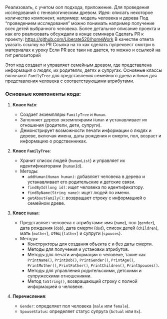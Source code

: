 Реализовать, с учетом ооп подхода, приложение.
Для проведения исследований с генеалогическим древом.
Идея: описать некоторое количество компонент, например:
модель человека и дерева
Под “проведением исследования” можно понимать например получение всех детей выбранного человека.
Более детальное описание проекта и как его реализовать обсуждали в конце семинара
Сделать PR к проекту: https://github.com/Liberate520/homeWork
В качестве ответа указать ссылку на PR
Ссылка на то как сделать пулреквест смотри в материалах к уроку
Если PR все таки не дается, то можно и ссылкой на гит репозиторий

Этот код создает и управляет семейным древом, где представлена информация о людях, их родителях, детях и супругах. Основные классы включают `FamilyTree` для представления семейного древа и `Human` для представления человека с соответствующими атрибутами.

### Основные компоненты кода:

1. **Класс `Main`**:
    - Создает экземпляры `FamilyTree` и `Human`.
    - Заполняет дерево экземплярами `Human` и устанавливает их отношения (родители, дети, супруги).
    - Демонстрирует возможности печати информации о людях и дереве, включая имена, даты рождения и смерти, пол, возраст и информацию о родственниках.

2. **Класс `FamilyTree`**:
    - Хранит список людей (`humanList`) и управляет их идентификаторами (`humanId`).
    - Методы:
        - `addHuman(Human human)`: добавляет человека в дерево и устанавливает его родительские и детские связи.
        - `findById(long id)`: ищет человека по идентификатору.
        - `findByName(String name)`: ищет людей по имени.
        - `getAboutFamily()`: возвращает строку с информацией о семейном древе.

3. **Класс `Human`**:
    - Представляет человека с атрибутами: имя (`name`), пол (`gender`), дата рождения (`dob`), дата смерти (`dod`), список детей (`children`), мать (`mother`), отец (`father`) и супруги (`spouses`).
    - Методы:
        - Конструкторы для создания объекта с и без даты смерти.
        - Методы для получения и установки атрибутов.
        - Методы для печати информации о человеке, такие как `PrintName()`, `PrintDob()`, `PrintGender()`, `PrintAge()`, `PrintMother()`, `PrintFather()`, `PrintChildren()`, `PrintSpouses()`.
        - Методы для управления родительскими, детскими и супружескими отношениями.
        - Метод `toString()`, возвращающий строку с полной информацией о человеке.

4. **Перечисления**:
    - `Gender`: определяет пол человека (`male` или `female`).
    - `SpouseStatus`: определяет статус супруга (`Actual` или `Ex`).
